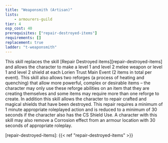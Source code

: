 ```yaml
---
title: "Weaponsmith (Artisan)"
lists:
    - armourers-guild
tier: 4
osp_cost: 40
prerequisites: ["repair-destroyed-items"]
requirements: []
replacement: true
ladder: "t-weaponsmith"
---
```

This skill replaces the skill [Repair Destroyed items][repair-destroyed-items] and allows the character to make a level 1 and level 2 melee weapon or level 1 and level 2 shield at each Lorien Trust Main Event (2 items in total per event). This skill also allows two reforges (a process of heating and quenching) that allow more powerful, complex or desirable items – the character may only use these reforge abilities on an item that they are creating themselves and some items may require more than one reforge to create. In addition this skill allows the character to repair crafted and magical shields that have been destroyed. This repair requires a minimum of 1 minute appropriate roleplayed action and is reduced to a minimum of 30 seconds if the character also has the CS Shield Use. A character with this skill may also remove a Corrosion effect from an armour location with 30 seconds of appropriate roleplay.

[repair-destroyed-items]: {{< ref "repair-destroyed-items" >}}